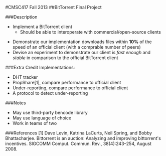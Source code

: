 #CMSC417 Fall 2013
##BitTorrent Final Project

###Description
* Implement a BitTorrent client
  + Should be able to interoperate with commercial/open-source clients
- Demonstrate our implementation downloads files within **10%** of the speed of an official client (with a comprable number of peers)
- Devise an experiment to demonstrate our client is *fast enough* and *stable* in comparison to the official BitTorrent client

###Extra Credit Implementations:
* DHT tracker
* PropShare[1], compare performance to official client
* Under-reporting, compare performance to official client
* A protocol to detect under-reporting

###Notes
* May use third-party bencode library
* May use language of choice
* Work in teams of two

###References
[1] Dave Levin, Katrina LaCurts, Neil Spring, and Bobby Bhattacharjee. Bittorrent is an auction: Analyzing and improving bittorrent's incentives. SIGCOMM Comput. Commun. Rev., 38(4):243–254, August 2008.
